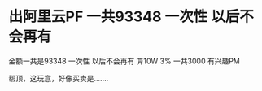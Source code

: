 # 出阿里云PF 一共93348 一次性 以后不会再有


金额一共是93348 一次性 以后不会再有 算10W 3% 一共3000 有兴趣PM

帮顶，这玩意，好像买卖是.......<br />
<br />
<img src="static/image/smiley/default/sad.gif" smilieid="2" border="0" alt="" /><img src="static/image/smiley/default/sad.gif" smilieid="2" border="0" alt="" /><img src="static/image/smiley/default/sad.gif" smilieid="2" border="0" alt="" />
